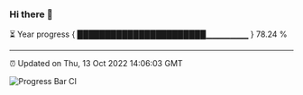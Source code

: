 ### Hi there 👋

⏳ Year progress { ███████████████████████▁▁▁▁▁▁▁ } 78.24 %

---

⏰ Updated on Thu, 13 Oct 2022 14:06:03 GMT

![Progress Bar CI](https://github.com/liununu/liununu/workflows/Progress%20Bar%20CI/badge.svg)

